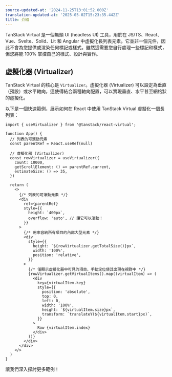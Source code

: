 ```yaml
---
source-updated-at: '2024-11-25T13:01:52.000Z'
translation-updated-at: '2025-05-02T15:23:35.442Z'
title: 介紹
---
```

TanStack Virtual 是一個無頭 UI (headless UI) 工具，用於在 JS/TS、React、Vue、Svelte、Solid、Lit 和 Angular 中虛擬化長列表元素。它並非一個元件，因此不會為您提供或渲染任何標記或樣式。雖然這需要您自行處理一些標記和樣式，但您將能 100% 掌控自己的樣式、設計與實作。

## 虛擬化器 (Virtualizer)

TanStack Virtual 的核心是 `Virtualizer`。虛擬化器 (Virtualizer) 可以設定為垂直（預設）或水平軸向，這使得結合兩種軸向配置，可以實現垂直、水平甚至網格狀的虛擬化。

以下是一個快速範例，展示如何在 React 中使用 TanStack Virtual 虛擬化一個長列表：

```tsx
import { useVirtualizer } from '@tanstack/react-virtual';

function App() {
  // 列表的可滾動元素
  const parentRef = React.useRef(null)

  // 虛擬化器 (Virtualizer)
  const rowVirtualizer = useVirtualizer({
    count: 10000,
    getScrollElement: () => parentRef.current,
    estimateSize: () => 35,
  })

  return (
    <>
      {/* 列表的可滾動元素 */}
      <div
        ref={parentRef}
        style={{
          height: `400px`,
          overflow: 'auto', // 讓它可以滾動！
        }}
      >
        {/* 用來容納所有項目的內部大型元素 */}
        <div
          style={{
            height: `${rowVirtualizer.getTotalSize()}px`,
            width: '100%',
            position: 'relative',
          }}
        >
          {/* 僅顯示虛擬化器中可見的項目，手動定位使其出現在視野中 */}
          {rowVirtualizer.getVirtualItems().map((virtualItem) => (
            <div
              key={virtualItem.key}
              style={{
                position: 'absolute',
                top: 0,
                left: 0,
                width: '100%',
                height: `${virtualItem.size}px`,
                transform: `translateY(${virtualItem.start}px)`,
              }}
            >
              Row {virtualItem.index}
            </div>
          ))}
        </div>
      </div>
    </>
  )
}
```

讓我們深入探討更多範例！
